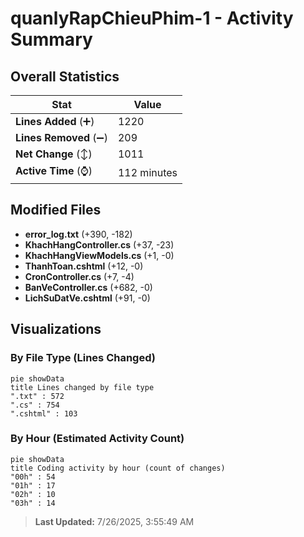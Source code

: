 # quanlyRapChieuPhim-1 - Activity Summary 

## Overall Statistics

| Stat                   | Value                                                             |
| ---------------------- | ----------------------------------------------------------------- |
| **Lines Added** (➕)   | 1220                                          |
| **Lines Removed** (➖) | 209                                        |
| **Net Change** (↕)    | 1011                |
| **Active Time** (⌚)   | 112 minutes |


## Modified Files
- **error_log.txt** (+390, -182)
- **KhachHangController.cs** (+37, -23)
- **KhachHangViewModels.cs** (+1, -0)
- **ThanhToan.cshtml** (+12, -0)
- **CronController.cs** (+7, -4)
- **BanVeController.cs** (+682, -0)
- **LichSuDatVe.cshtml** (+91, -0)

## Visualizations

### By File Type (Lines Changed)

```mermaid
pie showData
title Lines changed by file type
".txt" : 572
".cs" : 754
".cshtml" : 103
```

### By Hour (Estimated Activity Count)

```mermaid
pie showData
title Coding activity by hour (count of changes)
"00h" : 54
"01h" : 17
"02h" : 10
"03h" : 14
```


> **Last Updated:** 7/26/2025, 3:55:49 AM